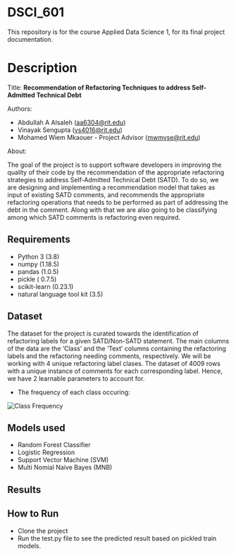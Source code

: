 # DSCI_601

This repository is for the course Applied Data Science 1, for its final project documentation.

# Description

Title: **Recommendation of Refactoring Techniques to address Self-Admitted Technical Debt**

Authors: 
* Abdullah A Alsaleh (aa6304@rit.edu)
* Vinayak Sengupta (vs4016@rit.edu)
* Mohamed Wiem Mkaouer - Project Advisor (mwmvse@rit.edu)

About:

The goal of the project is to support software developers in improving the quality of their code by the recommendation of the appropriate refactoring strategies to address Self-Admitted Technical Debt (SATD). To do so, we are designing and implementing a recommendation model that takes as input of existing SATD comments, and recommends the appropriate refactoring operations that needs to be performed as part of addressing the debt in the comment. Along with that we are also going to be classifying among which SATD comments is refactoring even required.


## Requirements

* Python 3 (3.8)
* numpy (1.18.5)
* pandas (1.0.5)
* pickle ( 0.7.5)
* scikit-learn (0.23.1)
* natural language tool kit (3.5)

## Dataset

The dataset for the project is curated towards the identification of refactoring labels for a given SATD/Non-SATD statement. The main columns of the data are the ‘Class’ and the ‘Text’ columns containing the refactoring labels and the refactoring needing comments, respectively. We will be working with 4 unique refactoring label clases. The dataset of 4009 rows with a unique instance of comments for each corresponding label. Hence, we have 2 learnable parameters to account for.  

* The frequency of each class occuring:

![Class Frequency](https://user-images.githubusercontent.com/34100245/116001557-fe159d80-a5c2-11eb-8e95-9b6be15dcfb9.png)


## Models used
* Random Forest Classifier
* Logistic Regression
* Support Vector Machine (SVM)
* Multi Nomial Naive Bayes (MNB)



## Results





## How to Run
* Clone the project
* Run the test.py file to see the predicted result based on pickled train models.
